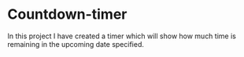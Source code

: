 # Countdown-timer
In this project I have created a timer which will show how much time is remaining in the upcoming date specified.
